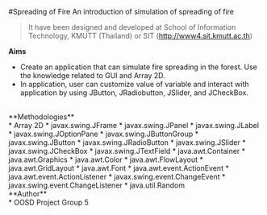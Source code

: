 #Spreading of Fire
An introduction of simulation of spreading of fire
>It have been designed and developed at School of Information Technology, KMUTT (Thailand) or SIT (http://www4.sit.kmutt.ac.th)

**Aims**
* Create an application that can simulate fire spreading in the forest. Use the knowledge related to GUI and Array 2D.
* In application, user can customize value of variable and interact with application by using JButton, JRadiobutton, JSlider, and JCheckBox.

<br>
**Methodologies**
<br>
* Array 2D
* javax.swing.JFrame
* javax.swing.JPanel
* javax.swing.JLabel
* javax.swing.JOptionPane
* javax.swing.JButtonGroup
* javax.swing.JButton
* javax.swing.JRadioButton
* javax.swing.JSlider
* javax.swing.JCheckBox
* javax.swing.JTextField
* java.awt.Container
* java.awt.Graphics
* java.awt.Color
* java.awt.FlowLayout
* java.awt.GridLayout
* java.awt.Font
* java.awt.event.ActionEvent
* java.awt.event.ActionListener
* javax.swing.event.ChangeEvent
* javax.swing.event.ChangeListener
* java.util.Random

<br>
**Author**
<br>
* OOSD Project Group 5

